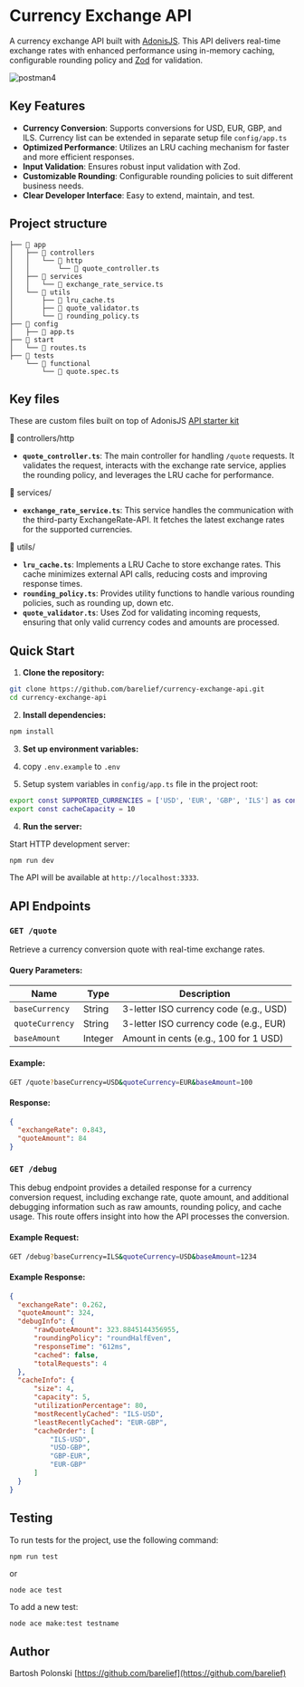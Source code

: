 # Currency Exchange API

A currency exchange API built with [AdonisJS](https://docs.adonisjs.com/guides/preface/introduction#what-is-adonisjs). This API delivers real-time exchange rates with enhanced performance using in-memory caching, configurable rounding policy and [Zod](https://zod.dev/?id=introduction) for validation.

![postman4](https://github.com/user-attachments/assets/a89b13db-75ca-47cd-b6a6-9e134d410118)

## Key Features

- **Currency Conversion**: Supports conversions for USD, EUR, GBP, and ILS. Currency list can be extended in separate setup file `config/app.ts`
- **Optimized Performance**: Utilizes an LRU caching mechanism for faster and more efficient responses.
- **Input Validation**: Ensures robust input validation with Zod.
- **Customizable Rounding**: Configurable rounding policies to suit different business needs.
- **Clear Developer Interface**: Easy to extend, maintain, and test. 

## Project structure 

```
├── 📂 app
│   ├── 📂 controllers
│   │   └── 📂 http
│   │       └── 📄 quote_controller.ts
│   ├── 📂 services
│   │   └── 📄 exchange_rate_service.ts
│   └── 📂 utils
│       ├── 📄 lru_cache.ts
│       ├── 📄 quote_validator.ts
│       └── 📄 rounding_policy.ts
├── 📂 config
│   ├── 📄 app.ts
├── 📂 start
│   └── 📄 routes.ts
├── 📂 tests
    └── 📂 functional
        └── 📄 quote.spec.ts
```
## Key files

These are custom files built on top of AdonisJS [API starter kit](https://docs.adonisjs.com/guides/getting-started/installation#api-starter-kit)

📂 controllers/http

- **`quote_controller.ts`**: The main controller for handling `/quote` requests. It validates the request, interacts with the exchange rate service, applies the rounding policy, and leverages the LRU cache for performance.

📂 services/

- **`exchange_rate_service.ts`**: This service handles the communication with the third-party ExchangeRate-API. It fetches the latest exchange rates for the supported currencies.

📂 utils/

- **`lru_cache.ts`**: Implements a LRU Cache to store exchange rates. This cache minimizes external API calls, reducing costs and improving response times.
- **`rounding_policy.ts`**: Provides utility functions to handle various rounding policies, such as rounding up, down etc.
- **`quote_validator.ts`**: Uses Zod for validating incoming requests, ensuring that only valid currency codes and amounts are processed.

## Quick Start

1. **Clone the repository:**

```bash
git clone https://github.com/barelief/currency-exchange-api.git
cd currency-exchange-api
```

2. **Install dependencies:**

```bash
npm install
```

3. **Set up environment variables:**
   
1. copy `.env.example` to `.env`
2. Setup system variables in `config/app.ts` file in the project root:

```bash
export const SUPPORTED_CURRENCIES = ['USD', 'EUR', 'GBP', 'ILS'] as const
export const cacheCapacity = 10
```

4. **Run the server:**

Start HTTP development server:

```bash
npm run dev
```

The API will be available at `http://localhost:3333`.
## API Endpoints

### `GET /quote`

Retrieve a currency conversion quote with real-time exchange rates.

#### Query Parameters:

| Name            | Type    | Description                            |
| --------------- | ------- | -------------------------------------- |
| `baseCurrency`  | String  | 3-letter ISO currency code (e.g., USD) |
| `quoteCurrency` | String  | 3-letter ISO currency code (e.g., EUR) |
| `baseAmount`    | Integer | Amount in cents (e.g., 100 for 1 USD)  |
#### Example:

```bash
GET /quote?baseCurrency=USD&quoteCurrency=EUR&baseAmount=100
```
#### Response:

```json
{
  "exchangeRate": 0.843,
  "quoteAmount": 84
}
```

### `GET /debug`

This debug endpoint provides a detailed response for a currency conversion request, including exchange rate, quote amount, and additional debugging information such as raw amounts, rounding policy, and cache usage. This route offers insight into how the API processes the conversion.
#### Example Request:

```bash
GET /debug?baseCurrency=ILS&quoteCurrency=USD&baseAmount=1234
```
#### Example Response:

```json
{
  "exchangeRate": 0.262,
  "quoteAmount": 324,
  "debugInfo": {
      "rawQuoteAmount": 323.8845144356955,
      "roundingPolicy": "roundHalfEven",
      "responseTime": "612ms",
      "cached": false,
      "totalRequests": 4
  },
  "cacheInfo": {
      "size": 4,
      "capacity": 5,
      "utilizationPercentage": 80,
      "mostRecentlyCached": "ILS-USD",
      "leastRecentlyCached": "EUR-GBP",
      "cacheOrder": [
          "ILS-USD",
          "USD-GBP",
          "GBP-EUR",
          "EUR-GBP"
      ]
  }
}
```

## Testing

To run tests for the project, use the following command:

```bash
npm run test
```
or 
```
node ace test
```

To add a new test:

```
node ace make:test testname
```

## Author

Bartosh Polonski [https://github.com/barelief](https://github.com/barelief)
